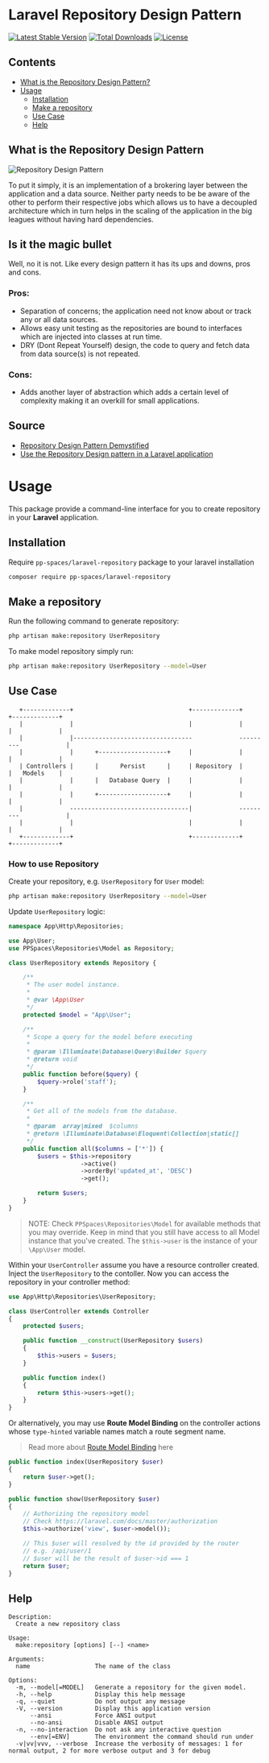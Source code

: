 # Laravel Repository Design Pattern

[![Latest Stable Version](https://poser.pugx.org/pp-spaces/laravel-repository/v/stable)](https://packagist.org/packages/pp-spaces/laravel-repository)
[![Total Downloads](https://poser.pugx.org/pp-spaces/laravel-repository/downloads)](https://packagist.org/packages/pp-spaces/laravel-repository)
[![License](https://poser.pugx.org/pp-spaces/laravel-repository/license)](https://packagist.org/packages/pp-spaces/laravel-repository)

## Contents

- [What is the Repository Design Pattern?](#what-is-the-repository-design-pattern)
- [Usage](#usage)
  - [Installation](#installation)
  - [Make a repository](#make-a-repository)
  - [Use Case](#use-case)
  - [Help](#help)

## What is the Repository Design Pattern

![Repository Design Pattern](assets/repository_pattern.png)

To put it simply, it is an implementation of a brokering layer between the application and a data source. Neither party needs to be be aware of the other to perform their respective jobs which allows us to have a decoupled architecture which in turn helps in the scaling of the application in the big leagues without having hard dependencies.

## Is it the magic bullet

Well, no it is not. Like every design pattern it has its ups and downs, pros and cons.

### Pros:

- Separation of concerns; the application need not know about or track any or all data sources.
- Allows easy unit testing as the repositories are bound to interfaces which are injected into classes at run time.
- DRY (Dont Repeat Yourself) design, the code to query and fetch data from data source(s) is not repeated.

### Cons:

- Adds another layer of abstraction which adds a certain level of complexity making it an overkill for small applications.

## Source

- [Repository Design Pattern Demystified](https://www.sitepoint.com/repository-design-pattern-demystified/)
- [Use the Repository Design pattern in a Laravel application](https://medium.com/employbl/use-the-repository-design-pattern-in-a-laravel-application-13f0b46a3dce)

# Usage

This package provide a command-line interface for you to create repository in your **Laravel** application.

## Installation

Require `pp-spaces/laravel-repository` package to your laravel installation

```sh
composer require pp-spaces/laravel-repository
```

## Make a repository

Run the following command to generate repository:

```sh
php artisan make:repository UserRepository
```

To make model repository simply run:

```sh
php artisan make:repository UserRepository --model=User
```

## Use Case

```
   +-------------+                                +-------------+       +-------------+
   |             |                                |             |       |             |
   |             |---------------------------------             ---------             |
   |             |      +-------------------+     |             |       |             |
   | Controllers |      |      Persist      |     | Repository  |       |   Models    |
   |             |      |   Database Query  |     |             |       |             |
   |             |      +-------------------+     |             |       |             |
   |             ---------------------------------|             ---------             |
   |             |                                |             |       |             |
   +-------------+                                +-------------+       +-------------+
```

### How to use Repository

Create your repository, e.g. `UserRepository` for `User` model:

```sh
php artisan make:repository UserRepository --model=User
```

Update `UserRepository` logic:

```php
namespace App\Http\Repositories;

use App\User;
use PPSpaces\Repositories\Model as Repository;

class UserRepository extends Repository {

    /**
     * The user model instance.
     *
     * @var \App\User
     */
    protected $model = "App\User";

    /**
     * Scope a query for the model before executing
     *
     * @param \Illuminate\Database\Query\Builder $query
     * @return void
     */
    public function before($query) {
        $query->role('staff');
    }

    /**
     * Get all of the models from the database.
     *
     * @param  array|mixed  $columns
     * @return \Illuminate\Database\Eloquent\Collection|static[]
     */
    public function all($columns = ['*']) {
        $users = $this->repository
                    ->active()
                    ->orderBy('updated_at', 'DESC')
                    ->get();

        return $users;
    }
}
```

> NOTE: Check `PPSpaces\Repositories\Model` for available methods that you may override. Keep in mind that you still have access to all Model instance that you've created. The `$this->user` is the instance of your `\App\User` model.

Within your `UserController` assume you have a resource controller created. Inject the `UserRepository` to the contoller. Now you can access the repository in your controller method:

```php
use App\Http\Repositories\UserRepository;

class UserController extends Controller
{
    protected $users;

    public function __construct(UserRepository $users)
    {
        $this->users = $users;
    }

    public function index()
    {
        return $this->users->get();
    }
}
```

Or alternatively, you may use **Route Model Binding** on the controller actions whose `type-hinted` variable names match a route segment name.

> Read more about [Route Model Binding](https://laravel.com/docs/master/routing#route-model-binding) here

```php
public function index(UserRepository $user)
{
    return $user->get();
}

public function show(UserRepository $user)
{
    // Authorizing the repository model
    // Check https://laravel.com/docs/master/authorization
    $this->authorize('view', $user->model());

    // This $user will resolved by the id provided by the router
    // e.g. /api/user/1
    // $user will be the result of $user->id === 1
    return $user;
}
```

## Help

```
Description:
  Create a new repository class

Usage:
  make:repository [options] [--] <name>

Arguments:
  name                  The name of the class

Options:
  -m, --model[=MODEL]   Generate a repository for the given model.
  -h, --help            Display this help message
  -q, --quiet           Do not output any message
  -V, --version         Display this application version
      --ansi            Force ANSI output
      --no-ansi         Disable ANSI output
  -n, --no-interaction  Do not ask any interactive question
      --env[=ENV]       The environment the command should run under
  -v|vv|vvv, --verbose  Increase the verbosity of messages: 1 for normal output, 2 for more verbose output and 3 for debug
```
